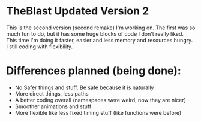 # TheBlast Updated Version 2

This is the second version (second remake) I'm working on. The first was so much fun to do, but it has some huge blocks of code I don't really liked.
This time I'm doing it faster, easier and less memory and resources hungry.
I still coding with flexibility.

# Differences planned (being done):

- No Safer things and stuff. Be safe because it is naturally
- More direct things, less paths
- A better coding overall (namespaces were weird, now they are nicer)
- Smoother animations and stuff
- More flexible like less fixed timing stuff (like functions were before)
